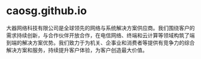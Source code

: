 caosg.github.io
===============

大器网络科技有限公司是全球领先的网络与系统解决方案供应商。我们围绕客户的需求持续创新，与合作伙伴开放合作，在电信网络、终端和云计算等领域构筑了端到端的解决方案优势。我们致力于为机关、企事业和消费者等提供有竞争力的综合解决方案和服务，持续提升客户体验，为客户创造最大价值。
